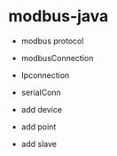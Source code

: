 # modbus-java
- modbus protocol

- modbusConnection

- Ipconnection

- serialConn

- add device

- add point

- add slave
